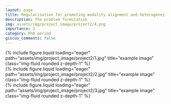 ```yaml
---
layout: page
title: Regularisation for promoting modality alignment and heterogeneity in multimodal transformer
description: The problem formulation
img: assets/img/project_image/project2/4.png
importance: 2
category: PhD period
giscus_comments: false
---
```


<div class="row">
    <div class="col-sm mt-3 mt-md-0">
        {% include figure.liquid loading="eager" path="assets/img/project_image/project2/1.jpg" title="example image" class="img-fluid rounded z-depth-1" %}
    </div>
</div>
<div class="row">
    <div class="col-sm mt-3 mt-md-0">
        {% include figure.liquid loading="eager" path="assets/img/project_image/project2/2.jpg" title="example image" class="img-fluid rounded z-depth-1" %}
    </div>
</div>
<div class="row">
    <div class="col-sm mt-3 mt-md-0">
        {% include figure.liquid loading="eager" path="assets/img/project_image/project2/3.jpg" title="example image" class="img-fluid rounded z-depth-1" %}
    </div>
</div>